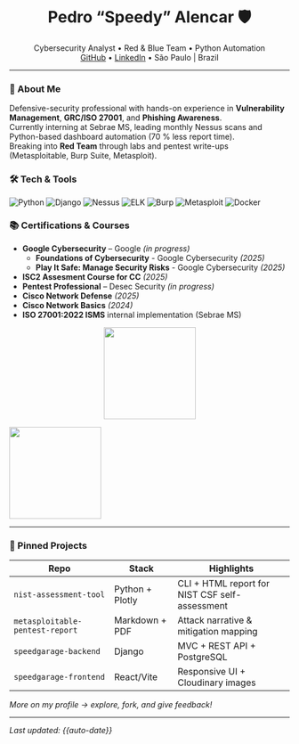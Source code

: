 <!-- Banner em ASCII opcional -->
<h1 align="center">Pedro “Speedy” Alencar 🛡️</h1>

<p align="center">
Cybersecurity Analyst • Red & Blue Team • Python Automation
<br>
<a href="https://github.com/pedr0alencar">GitHub</a> •
<a href="https://linkedin.com/in/pedro-alencar-ti">LinkedIn</a> •
São Paulo | Brazil
</p>

---

### 🚀 About Me
Defensive-security professional with hands-on experience in **Vulnerability Management**, **GRC/ISO 27001**, and **Phishing Awareness**.  
Currently interning at Sebrae MS, leading monthly Nessus scans and Python-based dashboard automation (70 % less report time).  
Breaking into **Red Team** through labs and pentest write-ups (Metasploitable, Burp Suite, Metasploit).

### 🛠️ Tech & Tools
![Python](https://img.shields.io/badge/Python-3.11+-blue?logo=python)
![Django](https://img.shields.io/badge/Django-grey?logo=django)
![Nessus](https://img.shields.io/badge/Nessus-orange)
![ELK](https://img.shields.io/badge/ELK-Stack-brightgreen)
![Burp](https://img.shields.io/badge/BurpSuite-red)
![Metasploit](https://img.shields.io/badge/Metasploit-blue)
![Docker](https://img.shields.io/badge/Docker-blue?logo=docker)

### 📚 Certifications & Courses
- **Google Cybersecurity** – Google *(in progress)*
  - **Foundations of Cybersecurity** - Google Cybersecurity *(2025)*
  - **Play It Safe: Manage Security Risks** - Google Cybersecurity *(2025)*
- **ISC2 Assesment Course for CC** *(2025)*
- **Pentest Professional** – Desec Security *(in progress)*
- **Cisco Network Defense** *(2025)*
- **Cisco Network Basics** *(2024)*
- **ISO 27001:2022 ISMS** internal implementation (Sebrae MS)

<p align="center">
  <!-- GitHub Stats -->
  <img
    src="https://github-readme-stats.vercel.app/api?username=pedr0alencar&show_icons=true&hide_title=true&include_all_commits=true&count_private=true&border_radius=15"
    height="165" />

  <!-- Most Used Languages -->
  <img
    src="https://github-readme-stats.vercel.app/api/top-langs/?username=pedr0alencar&layout=compact&langs_count=8&hide=jupyter%20notebook&border_radius=15"
    height="165" />
</p>

---

### 📌 Pinned Projects
| Repo | Stack | Highlights |
|------|-------|-----------|
| `nist-assessment-tool` | Python + Plotly | CLI + HTML report for NIST CSF self-assessment |
| `metasploitable-pentest-report` | Markdown + PDF | Attack narrative & mitigation mapping |
| `speedgarage-backend` | Django | MVC + REST API + PostgreSQL |
| `speedgarage-frontend` | React/Vite | Responsive UI + Cloudinary images |

*More on my profile → explore, fork, and give feedback!*

---

*Last updated: {{auto-date}}*

<!--
**pedr0alencar/pedr0alencar** is a ✨ _special_ ✨ repository because its `README.md` (this file) appears on your GitHub profile.

Here are some ideas to get you started:

- 🔭 I’m currently working on ...
- 🌱 I’m currently learning ...
- 👯 I’m looking to collaborate on ...
- 🤔 I’m looking for help with ...
- 💬 Ask me about ...
- 📫 How to reach me: ...
- 😄 Pronouns: ...
- ⚡ Fun fact: ...
-->
